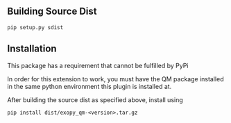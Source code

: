 ## Building Source Dist
```shell script
pip setup.py sdist 
```

## Installation

This package has a requirement that cannot be fulfilled by PyPi

In order for this extension to work, you must have the QM package installed in the same
python environment this plugin is installed at.

After building the source dist as specified above, install using
```shell script
pip install dist/exopy_qm-<version>.tar.gz
```